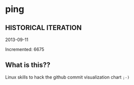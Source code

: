 # ping

## HISTORICAL ITERATION
2013-09-11

Incremented: 6675

## What is this?? 
Linux skills to hack the github commit visualization chart `;-)`
